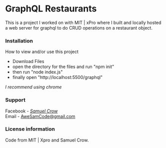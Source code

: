 # GraphQL Restaurants
This is a project I worked on with MIT | xPro where I built and locally hosted a web server for graphql to do CRUD operations on a restaurant object.  
### Installation
How to view and/or use this project  
- Download Files  
- open the directory for the files and run "npm init"  
- then run "node index.js"  
- finally open "http://localhost:5500/graphql"  
 
 *I recommend using chrome*   
### Support  
Facebook - *[Samuel Crow](www.facebook.com/samuel.crow.104/)*  
Email - AweSamCode@gmail.com 
### License information  
Code from MIT | Xpro and Samuel Crow.
